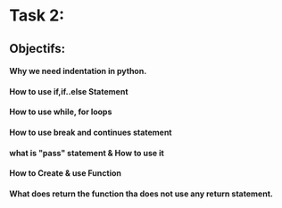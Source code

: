 # Task 2:

## Objectifs:

#### Why we need indentation in python.

#### How to use if,if..else Statement

#### How to use while, for loops

#### How to use break and continues statement

#### what is "pass" statement & How to use it

#### How to Create & use Function

#### What does return the function tha does not use any return statement.

